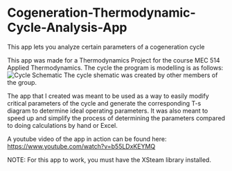 # Cogeneration-Thermodynamic-Cycle-Analysis-App
This app lets you analyze certain parameters of a cogeneration cycle

This app was made for a Thermodynamics Project for the course MEC 514 Applied Thermodynamics.
The cycle the program is modelling is as follows:
![Cycle Schematic](https://user-images.githubusercontent.com/120239393/214673214-215740f1-2a7a-4415-acdf-15a4a575cd9e.png)
The cycle shematic was created by other members of the group.

The app that I created was meant to be used as a way to easily modify critical parameters of the cycle and generate the corresponding T-s diagram to determine ideal
operating parameters. It was also meant to speed up and simplify the process of determining the parameters compared to doing calculations by hand or Excel.

A youtube video of the app in action can be found here: https://www.youtube.com/watch?v=b55LDxKEYMQ

NOTE: For this app to work, you must have the XSteam library installed.
